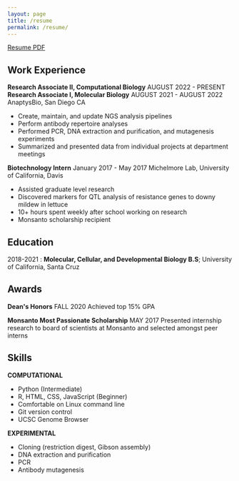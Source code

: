 ```yaml
---
layout: page
title: /resume
permalink: /resume/
---
```


[Resume PDF](https://drive.google.com/file/d/1aSyNPJ-DPnTKEHf_WivjV31--0PzeP2t/view?usp=sharing)

Work Experience
----------

**Research Associate II, Computational Biology**
AUGUST 2022 - PRESENT
**Research Associate I, Molecular Biology**
AUGUST 2021 - AUGUST 2022 
AnaptysBio, San Diego CA

* Create, maintain, and update NGS analysis pipelines
* Perform antibody repertoire analyses 
* Performed PCR, DNA extraction and purification, and
mutagenesis experiments 
* Summarized and presented data from individual projects at
department meetings

**Biotechnology Intern**
January 2017 - May 2017
Michelmore Lab, University of California, Davis
* Assisted graduate level research
* Discovered markers for QTL analysis of resistance genes to 	downy mildew in lettuce
* 10+ hours spent weekly after school working on research
* Monsanto scholarship recipient


Education
---------

2018-2021
:   **Molecular, Cellular, and Developmental Biology B.S**; University of California, Santa Cruz


Awards
--------------------
**Dean's Honors**
FALL 2020
Achieved top 15% GPA

**Monsanto Most Passionate Scholarship**
MAY 2017
Presented internship research to
board of scientists at Monsanto
and selected amongst peer interns

Skills
--------------------

**COMPUTATIONAL**
* Python (Intermediate)
* R, HTML, CSS, JavaScript (Beginner)
* Comfortable on Linux command line
* Git version control
* UCSC Genome Browser

**EXPERIMENTAL**
* Cloning (restriction digest, Gibson assembly)
* DNA extraction and purification
* PCR
* Antibody mutagenesis

